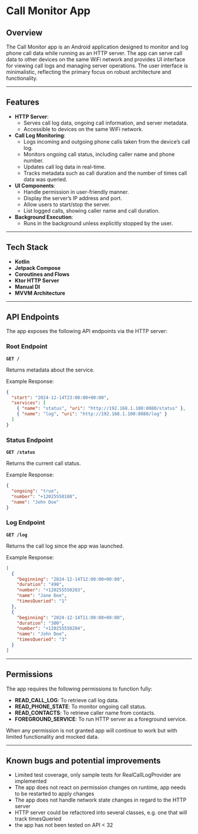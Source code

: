 # Call Monitor App

## Overview
The Call Monitor app is an Android application designed to monitor and log phone call data while 
running as an HTTP server. The app can serve call data to other devices on the same WiFi network 
and provides UI interface for viewing call logs and managing server operations. The user interface 
is minimalistic, reflecting the primary focus on robust architecture and functionality.

---

## Features

- **HTTP Server**:
    - Serves call log data, ongoing call information, and server metadata.
    - Accessible to devices on the same WiFi network.
- **Call Log Monitoring**:
    - Logs incoming and outgoing phone calls taken from the device’s call log.
    - Monitors ongoing call status, including caller name and phone number.
    - Updates call log data in real-time.
    - Tracks metadata such as call duration and the number of times call data was queried.
- **UI Components**:
    - Handle permission in user-friendly manner. 
    - Display the server’s IP address and port.
    - Allow users to start/stop the server.
    - List logged calls, showing caller name and call duration.
- **Background Execution**:
    - Runs in the background unless explicitly stopped by the user.

---

## Tech Stack
- **Kotlin**
- **Jetpack Compose**
- **Coroutines and Flows**
- **Ktor HTTP Server**
- **Manual DI**
- **MVVM Architecture**

---

## API Endpoints
The app exposes the following API endpoints via the HTTP server:

### Root Endpoint
**`GET /`**

Returns metadata about the service.

Example Response:
```json
{
  "start": "2024-12-14T23:00:00+00:00",
  "services": [
    { "name": "status", "uri": "http://192.168.1.100:8080/status" },
    { "name": "log", "uri": "http://192.168.1.100:8080/log" }
  ]
}
```

### Status Endpoint
**`GET /status`**

Returns the current call status.

Example Response:
```json
{
  "ongoing": "true",
  "number": "+12025550108",
  "name": "John Doe"
}
```

### Log Endpoint
**`GET /log`**

Returns the call log since the app was launched.

Example Response:
```json
[
  {
    "beginning": "2024-12-14T12:00:00+00:00",
    "duration": "498",
    "number": "+120255550203",
    "name": "Jane Doe",
    "timesQueried": "1"
  },
  {
    "beginning": "2024-12-14T11:00:00+00:00",
    "duration": "300",
    "number": "+120255550204",
    "name": "John Doe",
    "timesQueried": "3"
  }
]
```

---

## Permissions
The app requires the following permissions to function fully:
- **READ_CALL_LOG**: To retrieve call log data.
- **READ_PHONE_STATE**: To monitor ongoing call status.
- **READ_CONTACTS**: To retrieve caller name from contacts.
- **FOREGROUND_SERVICE**: To run HTTP server as a foreground service.

When any permission is not granted app will continue to work but with limited functionality and mocked data.

---

## Known bugs and potential improvements
- Limited test coverage, only sample tests for RealCallLogProvider are implemented
- The app does not react on permission changes on runtime, app needs to be restarted to apply changes
- The app does not handle network state changes in regard to the HTTP server
- HTTP server could be refactored into several classes, e.g. one that will track timesQueried
- the app has not been tested on API < 32